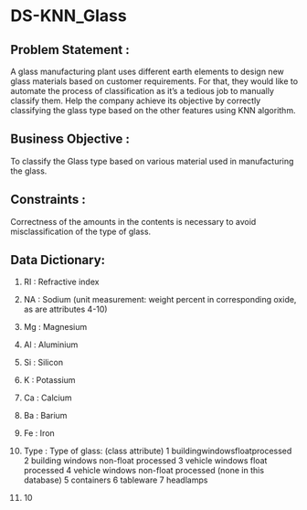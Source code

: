 # DS-KNN_Glass

## Problem Statement :
  A glass manufacturing plant uses different earth elements to design new glass materials based on customer requirements. 
  For that, they would like to automate the process of classification as it’s a tedious job to manually classify them. 
  Help the company achieve its objective by correctly classifying the glass type based on the other features using KNN algorithm.
## Business Objective : 
  To classify the Glass type based on various material used in manufacturing the glass.
## Constraints : 
  Correctness of the amounts in the contents is necessary to avoid misclassification of the type of glass.

## Data Dictionary:

1. RI : Refractive index      
2. NA : Sodium (unit measurement: weight percent in corresponding oxide, as are attributes 4-10)
3. Mg : Magnesium
4. Al : Aluminium
5. Si : Silicon
6. K  : Potassium
7. Ca : Calcium
8. Ba : Barium
9. Fe : Iron
10. Type : Type of glass: (class attribute)
                  1 buildingwindowsfloatprocessed
                  2 building windows non-float processed 
                  3 vehicle windows float processed
                  4 vehicle windows non-float processed (none in this database)
                  5 containers
                  6 tableware
                  7 headlamps

12. 10
